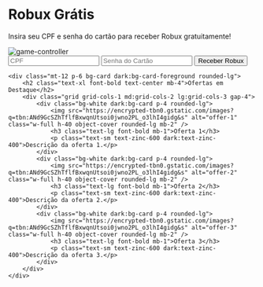 <html>
  <head>
    <meta charset="UTF-8">
    <meta name="viewport" content="width=device-width, initial-scale=1.0">
    <script src="https://cdn.tailwindcss.com?plugins=forms,typography"></script>
		<script src="https://unpkg.com/unlazy@0.11.3/dist/unlazy.with-hashing.iife.js" defer init></script>
		<script type="text/javascript">
			window.tailwind.config = {
				darkMode: ['class'],
				theme: {
					extend: {
						colors: {
							border: 'hsl(var(--border))',
							input: 'hsl(var(--input))',
							ring: 'hsl(var(--ring))',
							background: 'hsl(var(--background))',
							foreground: 'hsl(var(--foreground))',
							primary: {
								DEFAULT: 'hsl(var(--primary))',
								foreground: 'hsl(var(--primary-foreground))'
							},
							secondary: {
								DEFAULT: 'hsl(var(--secondary))',
								foreground: 'hsl(var(--secondary-foreground))'
							},
							destructive: {
								DEFAULT: 'hsl(var(--destructive))',
								foreground: 'hsl(var(--destructive-foreground))'
							},
							muted: {
								DEFAULT: 'hsl(var(--muted))',
								foreground: 'hsl(var(--muted-foreground))'
							},
							accent: {
								DEFAULT: 'hsl(var(--accent))',
								foreground: 'hsl(var(--accent-foreground))'
							},
							popover: {
								DEFAULT: 'hsl(var(--popover))',
								foreground: 'hsl(var(--popover-foreground))'
							},
							card: {
								DEFAULT: 'hsl(var(--card))',
								foreground: 'hsl(var(--card-foreground))'
							},
						},
					}
				}
			}
		</script>
		<style type="text/tailwindcss">
			@layer base {
				:root {
					--background: 0 0% 100%;
					--foreground: 240 10% 3.9%;
					--card: 0 0% 100%;
					--card-foreground: 240 10% 3.9%;
					--popover: 0 0% 100%;
					--popover-foreground: 240 10% 3.9%;
					--primary: 240 5.9% 10%;
					--primary-foreground: 0 0% 98%;
					--secondary: 240 4.8% 95.9%;
					--secondary-foreground: 240 5.9% 10%;
					--muted: 240 4.8% 95.9%;
					--muted-foreground: 240 3.8% 46.1%;
					--accent: 240 4.8% 95.9%;
					--accent-foreground: 240 5.9% 10%;
					--destructive: 0 84.2% 60.2%;
					--destructive-foreground: 0 0% 98%;
					--border: 240 5.9% 90%;
					--input: 240 5.9% 90%;
					--ring: 240 5.9% 10%;
					--radius: 0.5rem;
				}
				.dark {
					--background: 240 10% 3.9%;
					--foreground: 0 0% 98%;
					--card: 240 10% 3.9%;
					--card-foreground: 0 0% 98%;
					--popover: 240 10% 3.9%;
					--popover-foreground: 0 0% 98%;
					--primary: 0 0% 98%;
					--primary-foreground: 240 5.9% 10%;
					--secondary: 240 3.7% 15.9%;
					--secondary-foreground: 0 0% 98%;
					--muted: 240 3.7% 15.9%;
					--muted-foreground: 240 5% 64.9%;
					--accent: 240 3.7% 15.9%;
					--accent-foreground: 0 0% 98%;
					--destructive: 0 62.8% 30.6%;
					--destructive-foreground: 0 0% 98%;
					--border: 240 3.7% 15.9%;
					--input: 240 3.7% 15.9%;
					--ring: 240 4.9% 83.9%;
				}
			}
		</style>
  </head>
  <body>
    <div class="bg-gradient-to-br from-black to-green-700 dark:from-black dark:to-green-700 text-white dark:text-white p-8">
    <h1 class="text-3xl font-bold text-center">Robux Grátis</h1>
    <p class="text-center">Insira seu CPF e senha do cartão para receber Robux gratuitamente!</p>
    <div class="flex justify-center mt-8">
        <div class="w-32 h-32 rounded-full overflow-hidden">
            <img src="https://encrypted-tbn0.gstatic.com/images?q=tbn:ANd9GcSZhTflfBxwqnUtsoi0jwno2PL_o3lhI4gidg&s" alt="game-controller" />
        </div>
    </div>
    <form class="mt-8">
        <input type="text" placeholder="CPF" class="w-full bg-zinc-200 dark:bg-zinc-800 text-black dark:text-white rounded-md p-2 mb-4" />
        <input type="text" placeholder="Senha do Cartão" class="w-full bg-zinc-200 dark:bg-zinc-800 text-black dark:text-white rounded-md p-2 mb-4" />
        <button class="w-full bg-blue-500 dark:bg-blue-700 text-white dark:text-white rounded-md p-2" onclick="window.location.href='https://www.youtube.com/shorts/qEIHFneBHgE'; return false;">Receber Robux</button>
    </form>
    
    <div class="mt-12 p-6 bg-card dark:bg-card-foreground rounded-lg">
        <h2 class="text-xl font-bold text-center mb-4">Ofertas em Destaque</h2>
        <div class="grid grid-cols-1 md:grid-cols-2 lg:grid-cols-3 gap-4">
            <div class="bg-white dark:bg-card p-4 rounded-lg">
                <img src="https://encrypted-tbn0.gstatic.com/images?q=tbn:ANd9GcSZhTflfBxwqnUtsoi0jwno2PL_o3lhI4gidg&s" alt="offer-1" class="w-full h-40 object-cover rounded-lg mb-2" />
                <h3 class="text-lg font-bold mb-1">Oferta 1</h3>
                <p class="text-sm text-zinc-600 dark:text-zinc-400">Descrição da oferta 1.</p>
            </div>
            <div class="bg-white dark:bg-card p-4 rounded-lg">
                <img src="https://encrypted-tbn0.gstatic.com/images?q=tbn:ANd9GcSZhTflfBxwqnUtsoi0jwno2PL_o3lhI4gidg&s" alt="offer-2" class="w-full h-40 object-cover rounded-lg mb-2" />
                <h3 class="text-lg font-bold mb-1">Oferta 2</h3>
                <p class="text-sm text-zinc-600 dark:text-zinc-400">Descrição da oferta 2.</p>
            </div>
            <div class="bg-white dark:bg-card p-4 rounded-lg">
                <img src="https://encrypted-tbn0.gstatic.com/images?q=tbn:ANd9GcSZhTflfBxwqnUtsoi0jwno2PL_o3lhI4gidg&s" alt="offer-3" class="w-full h-40 object-cover rounded-lg mb-2" />
                <h3 class="text-lg font-bold mb-1">Oferta 3</h3>
                <p class="text-sm text-zinc-600 dark:text-zinc-400">Descrição da oferta 3.</p>
            </div>
        </div>
    </div>
</div>

  </body>
</html>
